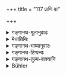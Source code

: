 +++
title = "117 प्राणि वा"

+++

<details><summary>गङ्गानथ-मूलानुवादः</summary>

Any śrāddha-gift, be it animate or inanimate, if the Brāhmaṇa accepts, it becomes an occasion unfit for study; because the Brāhmaṇa has been declared as having the hand for his mouth.—(117)
</details>

<details><summary>मेधातिथिः</summary>

श्राद्धनिमित्तं दीयमानं भक्तादि **श्राद्धिकम्** इति प्रसिद्धम्, तन्निवृत्त्यर्थम् इदम् उच्यते । न केवलं व्रीहितण्डुलादिप्रतिग्रह एव श्राद्धे ऽनध्यायहेतुः । यावद् अन्यद् अपि **प्राणि व्**आ गवादि तथा **अप्राणि** वासोयुगादि । **तद् अप्य् आलभ्य** प्रतिग्रहकाले हस्तेन स्पृष्ट्वा नाधीयीत । यतस् तद् एव तस्य भोजनम् । पाणिर् एवास्यम् अस्येति **पाण्यास्यः** । श्राद्धे भोजनं तन्निमित्तं च द्रव्यग्रहणं तुल्यम् इति दर्शयति ॥ ४.११७ ॥
</details>

<details><summary>गङ्गानथ-भाष्यानुवादः</summary>

The rice and other things that are given in connection with *Śrāddhas* are generally known as ‘*śrāddhika*,’ ‘*śrāddha-gift*;’ and it is with a view to show that, in the present context it is not this alone that is meant, that the present verse is added; the sense being—it is not only the acceptance of *Vrīhi*, Rice and other grains that makes the occasion unfit for study; but other things, also—be they ‘*animate*’—in the shape of the cow and other animals—‘*or inaminate*’ in the shape of pairs of cloth, etc,.—having accepted such a thing,—*i.e*., after having touched it with his hand, at the time of acceptance—the man shall not study. Because the act itself constitutes the act of ‘eating.’ ‘*Pāṇyāsya*’ is one whose hand is his mouth. What this means is the eating at a
*śrāddha* and accepting gifts in connection with it—both stand on the
same footing.—(117)
</details>

<details><summary>गङ्गानथ-टिप्पन्यः</summary>

This verse is quoted in *Hemādri* (Kāla, p. 757);—and in
*Gadādharapaddhati* (Kāla, p. 195).
</details>

<details><summary>गङ्गानथ-तुल्य-वाक्यानि</summary>

*Gautama* (16.48-49).—‘For those partaking in the Śrāddha till the same
time next day; also when there is some connection with Śrāddha performed with uncooked food.’

*Vaśiṣṭha* (13.7).—‘Fruits, water, sesamum, foods and other things
connected with the Śrāddha,—on the acceptance of all this, it becomes unfit for study, the Brāhmaṇas having been declared to have their hands for their mouth.’

*Baudhāyana* (1.11.26-30).—‘By accepting gifts and eating at the
Śrāddha, the rest of the day becomes unfit for study;—after eating, till digestion; the Brāhmaṇa has his hands for his mouth. In this connection they cite the following:—There is no difference between what is eaten and what is received in gift.’
</details>

<details><summary>Bühler</summary>

117	Be it an animal or a thing inanimate, whatever be the (gift) at a Sraddha, let him not, having just accepted it, recite the Veda; for the hand of a Brahmana is his mouth.
</details>
